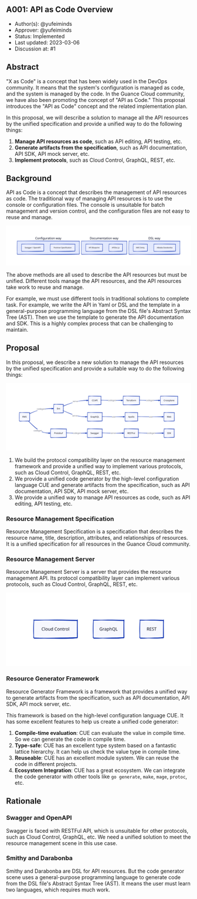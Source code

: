 A001: API as Code Overview
----
* Author(s): @yufeiminds
* Approver: @yufeiminds 
* Status: Implemented
* Last updated: 2023-03-06
* Discussion at: #1

## Abstract

"X as Code" is a concept that has been widely used in the DevOps community. It means that the system's configuration is managed as code, and the system is managed by the code. In the Guance Cloud community, we have also been promoting the concept of "API as Code." This proposal introduces the "API as Code" concept and the related implementation plan.

In this proposal, we will describe a solution to manage all the API resources by the unified specification and provide a unified way to do the following things:

1. **Manage API resources as code**, such as API editing, API testing, etc.
2. **Generate artifacts from the specification**, such as API documentation, API SDK, API mock server, etc.
3. **Implement protocols**, such as Cloud Control, GraphQL, REST, etc.

## Background

API as Code is a concept that describes the management of API resources as code. The traditional way of managing API resources is to use the console or configuration files. The console is unsuitable for batch management and version control, and the configuration files are not easy to reuse and manage.

![Alternatives](./A001_images/alternatives.svg)

The above methods are all used to describe the API resources but must be unified. Different tools manage the API resources, and the API resources take work to reuse and manage.

For example, we must use different tools in traditional solutions to complete task. For example, we write the API in Yaml or DSL and the template in a general-purpose programming language from the DSL file's Abstract Syntax Tree (AST). Then we use the template to generate the API documentation and SDK. This is a highly complex process that can be challenging to maintain.

## Proposal

In this proposal, we describe a new solution to manage the API resources by the unified specification and provide a suitable way to do the following things:

![Hierachy](./A001_images/hierrachy.svg)

1. We build the protocol compatibility layer on the resource management framework and provide a unified way to implement various protocols, such as Cloud Control, GraphQL, REST, etc.
2. We provide a unified code generator by the high-level configuration language CUE and generate artifacts from the specification, such as API documentation, API SDK, API mock server, etc.
3. We provide a unified way to manage API resources as code, such as API editing, API testing, etc.

### Resource Management Specification

Resource Management Specification is a specification that describes the resource name, title, description, attributes, and relationships of resources. It is a unified specification for all resources in the Guance Cloud community.

### Resource Management Server

Resource Management Server is a server that provides the resource management API. Its protocol compatibility layer can implement various protocols, such as Cloud Control, GraphQL, REST, etc.

![Protocols](./A001_images/protocols.svg)

### Resource Generator Framework

Resource Generator Framework is a framework that provides a unified way to generate artifacts from the specification, such as API documentation, API SDK, API mock server, etc.

This framework is based on the high-level configuration language CUE. It has some excellent features to help us create a unified code generator:

1. **Compile-time evaluation**: CUE can evaluate the value in compile time. So we can generate the code in compile time.
2. **Type-safe**: CUE has an excellent type system based on a fantastic lattice hierarchy. It can help us check the value type in compile time.
3. **Reuseable**: CUE has an excellent module system. We can reuse the code in different projects.
4. **Ecosystem Integration**: CUE has a great ecosystem. We can integrate the code generator with other tools like `go generate`, `make`, `mage`, `protoc`, etc.

## Rationale

### Swagger and OpenAPI

Swagger is faced with RESTFul API, which is unsuitable for other protocols, such as Cloud Control, GraphQL, etc. We need a unified solution to meet the resource management scene in this use case.

### Smithy and Darabonba

Smithy and Darabonba are DSL for API resources. But the code generator scene uses a general-purpose programming language to generate code from the DSL file's Abstract Syntax Tree (AST). It means the user must learn two languages, which requires much work.
